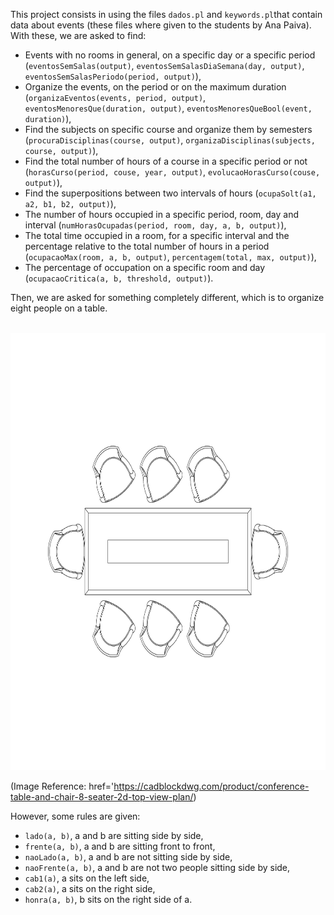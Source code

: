 This project consists in using the files `dados.pl` and `keywords.pl`that contain data about events (these files where given to the students by Ana Paiva). With these, we are asked to find:
 - Events with no rooms in general, on a specific day or a specific period (`eventosSemSalas(output)`, `eventosSemSalasDiaSemana(day, output)`, `eventosSemSalasPeriodo(period, output)`),
 - Organize the events, on the period or on the maximum duration (`organizaEventos(events, period, output)`, `eventosMenoresQue(duration, output)`, `eventosMenoresQueBool(event, duration)`),
 - Find the subjects on specific course and organize them by semesters (`procuraDisciplinas(course, output)`, `organizaDisciplinas(subjects, course, output)`),
 - Find the total number of hours of a course in a specific period or not (`horasCurso(period, couse, year, output)`, `evolucaoHorasCurso(couse, output)`),
 - Find the superpositions between two intervals of hours (`ocupaSolt(a1, a2, b1, b2, output)`),
 - The number of hours occupied in a specific period, room, day and interval (`numHorasOcupadas(period, room, day, a, b, output)`),
 - The total time occupied in a room, for a specific interval and the percentage relative to the total number of hours in a period (`ocupacaoMax(room, a, b, output)`, `percentagem(total, max, output)`),
 - The percentage of occupation on a specific room and day (`ocupacaoCritica(a, b, threshold, output)`).

Then, we are asked for something completely different, which is to organize eight people on a table.
 
<br>
<img height=700 src='table.jpg'>
<br>

(Image Reference: <a>href='https://cadblockdwg.com/product/conference-table-and-chair-8-seater-2d-top-view-plan/</a>)

However, some rules are given:
- `lado(a, b)`, a and b are sitting side by side,
- `frente(a, b)`, a and b are sitting front to front, 
- `naoLado(a, b)`, a and b are not sitting side by side,
- `naoFrente(a, b)`, a and b are not two people sitting side by side,
- `cab1(a)`, a sits on the left side,
- `cab2(a)`, a sits on the right side,
- `honra(a, b)`, b sits on the right side of a.
